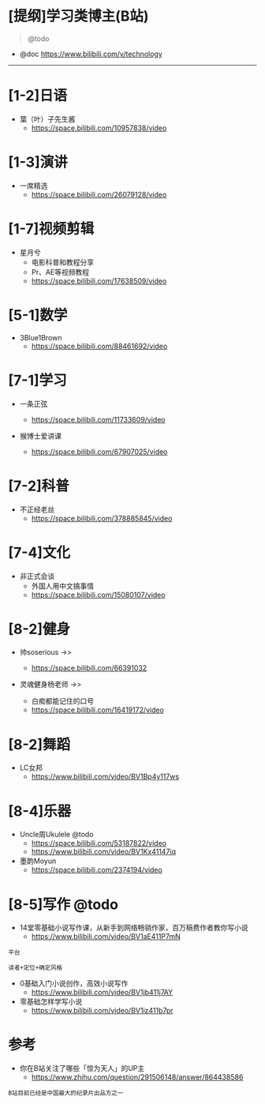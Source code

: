 # [提纲]学习类博主(B站)

> @todo

- @doc https://www.bilibili.com/v/technology

---

# [1-2]日语

- 葉（叶）子先生酱
	- https://space.bilibili.com/10957838/video

# [1-3]演讲

- 一席精选
	- https://space.bilibili.com/26079128/video

# [1-7]视频剪辑

- 星月兮	
	- 电影科普和教程分享
	- Pr、AE等视频教程
	- https://space.bilibili.com/17638509/video

# [5-1]数学

- 3Blue1Brown
	- https://space.bilibili.com/88461692/video

# [7-1]学习

- 一条正弦
	- https://space.bilibili.com/11733609/video

- 猴博士爱讲课
	- https://space.bilibili.com/67907025/video

# [7-2]科普

- 不正经老丝
	- https://space.bilibili.com/378885845/video

# [7-4]文化

- 非正式会谈
	- 外国人用中文搞事情
	- https://space.bilibili.com/15080107/video

# [8-2]健身

- 帅soserious ->>
	- https://space.bilibili.com/66391032

- 灵魂健身杨老师 ->>
	- 白痴都能记住的口号
	- https://space.bilibili.com/16419172/video

# [8-2]舞蹈

- LC女邦
	- https://www.bilibili.com/video/BV1Bp4y117ws


# [8-4]乐器

- Uncle周Ukulele @todo
	- https://space.bilibili.com/53187822/video
	- https://www.bilibili.com/video/BV1Kx41147iq
- 墨韵Moyun
	- https://space.bilibili.com/2374194/video

# [8-5]写作 @todo

- 14堂零基础小说写作课，从新手到网络畅销作家，百万稿费作者教你写小说
	- https://www.bilibili.com/video/BV1aE411P7mN

```
平台

读者+定位+确定风格
```

- 0基础入门小说创作，高效小说写作
	- https://www.bilibili.com/video/BV1jb411j7AY
- 零基础怎样学写小说
	- https://www.bilibili.com/video/BV1iz411b7pr

# 参考

- 你在B站关注了哪些「惊为天人」的UP主
	- https://www.zhihu.com/question/291506148/answer/864438586

```
B站目前已经是中国最大的纪录片出品方之一
```